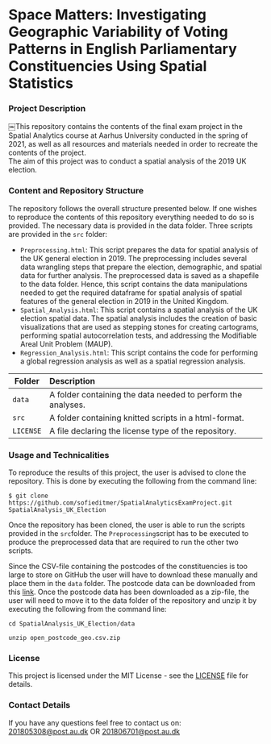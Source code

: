 # Space Matters: Investigating Geographic Variability of Voting Patterns in English Parliamentary Constituencies Using Spatial Statistics

### Project Description <br>
￼This repository contains the contents of the final exam project in the Spatial Analytics course at Aarhus University conducted in the spring of 2021, as well as all resources and materials needed in order to recreate the contents of the project. <br>
The aim of this project was to conduct a spatial analysis of the 2019 UK election. 

### Content and Repository Structure <br>
The repository follows the overall structure presented below. If one wishes to reproduce the contents of this repository everything needed to do so is provided. The necessary data is provided in the data folder. Three scripts are provided in the ```src```  folder: <br>

- ```Preprocessing.html```: This script prepares the data for spatial analysis of the UK general election in 2019. The preprocessing includes several data wrangling steps that prepare the election, demographic, and spatial data for further analysis. The preprocessed data is saved as a shapefile to the data folder. Hence, this script contains the data manipulations needed to get the required dataframe for spatial analysis of spatial features of the general election in 2019 in the United Kingdom.
- ```Spatial_Analysis.html```:  This script contains a spatial analysis of the UK election spatial data. The spatial analysis includes the creation of basic visualizations that are used as stepping stones for creating cartograms, performing spatial autocorrelation tests, and addressing the Modifiable Areal Unit Problem (MAUP). 
- ```Regression_Analysis.html```: This script contains the code for performing a global regression analysis as well as a spatial regression analysis.

| Folder | Description|
|--------|:-----------|
| ```data``` | A folder containing the data needed to perform the analyses.
| ```src``` | A folder containing knitted scripts in a html-format. 
| ```LICENSE``` | A file declaring the license type of the repository.

### Usage and Technicalities <br>
To reproduce the results of this project, the user is advised to clone the repository. This is done by executing the following from the command line: 

```
$ git clone https://github.com/sofieditmer/SpatialAnalyticsExamProject.git SpatialAnalysis_UK_Election
```

Once the repository has been cloned, the user is able to run the scripts provided in the ```src```folder. The ```Preprocessing```script has to be executed to produce the preprocessed data that are required to run the other two scripts. 

Since the CSV-file containing the postcodes of the constituencies is too large to store on GitHub the user will have to download these manually and place them in the ```data``` folder. The postcode data can be downloaded from this [link](https://www.getthedata.com/downloads/open_postcode_geo.csv.zip).
Once the postcode data has been downloaded as a zip-file, the user will need to move it to the data folder of the repository and unzip it by executing the following from the command line:

```
cd SpatialAnalysis_UK_Election/data

unzip open_postcode_geo.csv.zip
```

### License <br>
This project is licensed under the MIT License - see the [LICENSE](https://github.com/sofieditmer/SpatialAnalyticsExamProject/blob/main/LICENSE) file for details.

### Contact Details <br>
If you have any questions feel free to contact us on: <br> 
[201805308@post.au.dk](201805308@post.au.dk) OR [201806701@post.au.dk](201806701@post.au.dk)

